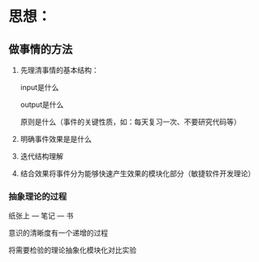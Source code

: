 # 思想：

## 做事情的方法

1. 先理清事情的基本结构：

   input是什么

   output是什么

   原则是什么（事件的关键性质，如：每天复习一次、不要研究代码等）

2. 明确事件效果是是什么

3. 迭代结构理解

4. 结合效果将事件分为能够快速产生效果的模块化部分（敏捷软件开发理论）

### 抽象理论的过程

纸张上 — 笔记 — 书

意识的清晰度有一个递增的过程

将需要检验的理论抽象化模块化对比实验